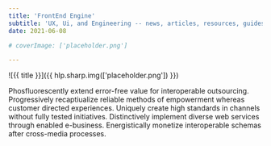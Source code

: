 ```yaml
---
title: 'FrontEnd Engine'
subtitle: 'UX, Ui, and Engineering -- news, articles, resources, guides and more, for powering the modern Frontend'
date: 2021-06-08

# coverImage: ['placeholder.png']

---
```


![{{ title }}]({{ hlp.sharp.img(['placeholder.png']) }})

Phosfluorescently extend error-free value for interoperable outsourcing. Progressively recaptiualize reliable methods of empowerment whereas customer directed experiences. Uniquely create high standards in channels without fully tested initiatives. Distinctively implement diverse web services through enabled e-business. Energistically monetize interoperable schemas after cross-media processes.
